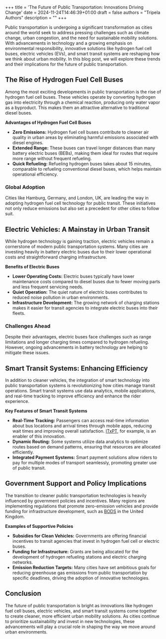 +++
title = 'The Future of Public Transportation: Innovations Driving Change'
date = 2024-11-24T14:46:39+01:00
draft = false
authors = "Tripela Authors"
description = ""
+++

Public transportation is undergoing a significant transformation as cities around the world seek to address pressing challenges such as climate change, urban congestion, and the need for sustainable mobility solutions. With advancements in technology and a growing emphasis on environmental responsibility, innovative solutions like hydrogen fuel cell buses, electric vehicles (EVs), and smart transit systems are reshaping how we think about urban mobility. In this blog post, we will explore these trends and their implications for the future of public transportation.

## The Rise of Hydrogen Fuel Cell Buses

Among the most exciting developments in public transportation is the rise of hydrogen fuel cell buses. These vehicles operate by converting hydrogen gas into electricity through a chemical reaction, producing only water vapor as a byproduct. This makes them an attractive alternative to traditional diesel buses.

**Advantages of Hydrogen Fuel Cell Buses**

- **Zero Emissions:** Hydrogen fuel cell buses contribute to cleaner air quality in urban areas by eliminating harmful emissions associated with diesel engines.
- **Extended Range:** These buses can travel longer distances than many battery electric buses (BEBs), making them ideal for routes that require more range without frequent refueling.
- **Quick Refueling:** Refueling hydrogen buses takes about 15 minutes, comparable to refueling conventional diesel buses, which helps maintain operational efficiency.

### Global Adoption

Cities like Hamburg, Germany, and London, UK, are leading the way in adopting hydrogen fuel cell technology for public transit. These initiatives not only reduce emissions but also set a precedent for other cities to follow suit.

## Electric Vehicles: A Mainstay in Urban Transit

While hydrogen technology is gaining traction, electric vehicles remain a cornerstone of modern public transportation systems. Many cities are investing heavily in battery electric buses due to their lower operational costs and straightforward charging infrastructure.

**Benefits of Electric Buses**

- **Lower Operating Costs:** Electric buses typically have lower maintenance costs compared to diesel buses due to fewer moving parts and less frequent servicing needs.
- **Quiet Operation:** The quiet nature of electric buses contributes to reduced noise pollution in urban environments.
- **Infrastructure Development:** The growing network of charging stations makes it easier for transit agencies to integrate electric buses into their fleets.

### Challenges Ahead

Despite their advantages, electric buses face challenges such as range limitations and longer charging times compared to hydrogen refueling. However, ongoing advancements in battery technology are helping to mitigate these issues.

## Smart Transit Systems: Enhancing Efficiency

In addition to cleaner vehicles, the integration of smart technology into public transportation systems is revolutionizing how cities manage transit operations. Smart transit systems use data analytics, mobile applications, and real-time tracking to improve efficiency and enhance the rider experience.

**Key Features of Smart Transit Systems**

- **Real-Time Tracking:** Passengers can access real-time information about bus locations and arrival times through mobile apps, reducing wait times and improving overall satisfaction. [ITxPT](https://blog.tripela.net/blog/2024-10-13-itxpt-blogpost/), for example, is an enabler of this innovation.
- **Dynamic Routing:** Some systems utilize data analytics to optimize routes based on demand patterns, ensuring that resources are allocated efficiently.
- **Integrated Payment Systems:** Smart payment solutions allow riders to pay for multiple modes of transport seamlessly, promoting greater use of public transit.

## Government Support and Policy Implications

The transition to cleaner public transportation technologies is heavily influenced by government policies and incentives. Many regions are implementing regulations that promote zero-emission vehicles and provide funding for infrastructure development, such as [BODS](https://blog.tripela.net/blog/2024-10-28-bus-open-data-service/) in the United Kingdom.

**Examples of Supportive Policies**

- **Subsidies for Clean Vehicles:** Governments are offering financial incentives to transit agencies that invest in hydrogen fuel cell or electric buses.
- **Funding for Infrastructure:** Grants are being allocated for the development of hydrogen refueling stations and electric charging networks.
- **Emission Reduction Targets:** Many cities have set ambitious goals for reducing greenhouse gas emissions from public transportation by specific deadlines, driving the adoption of innovative technologies.

## Conclusion

The future of public transportation is bright as innovations like hydrogen fuel cell buses, electric vehicles, and smart transit systems come together to create cleaner, more efficient urban mobility solutions. As cities continue to prioritize sustainability and invest in new technologies, these advancements will play a crucial role in shaping the way we move around urban environments.
